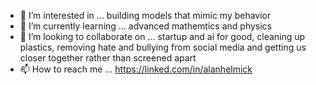 
- 👀 I’m interested in ... building models that mimic my behavior
- 🌱 I’m currently learning ... advanced mathemtics and physics
- 💞️ I’m looking to collaborate on ... startup and ai for good, cleaning up plastics, removing hate and bullying from social media and getting us closer together rather than screened apart
- 📫 How to reach me ... https://linked.com/in/alanhelmick
